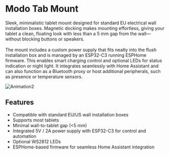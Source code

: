 # Modo Tab Mount

Sleek, minimalistic tablet mount designed for standard EU electrical wall installation boxes. Magnetic docking makes mounting effortless, giving your tablet a clean, floating look with less than a 5 mm gap from the wall—without blocking buttons or speakers.<br><br> The mount includes a custom power supply that fits neatly into the flush installation box and is managed by an ESP32-C3 running ESPHome firmware. This enables smart charging control and optional LEDs for status indication or night light. It integrates seamlessly with Home Assistant and can also function as a Bluetooth proxy or host additional peripherals, such as presence or temperature sensors.

[//]: ![Animation](docs/images/modo_tab_mout_animation2x.gif)
![Animation2](docs/images/mtm_animation.gif)

## Features
- Compatible with standard EU/US wall installation boxes  
- Supports most tablets  
- Minimal wall-to-tablet gap (<5 mm)  
- Integrated 5V / 2A power supply with ESP32-C3 for control and automation  
- Optional WS2812 LEDs  
- ESPHome-based firmware for seamless Home Assistant integration 
